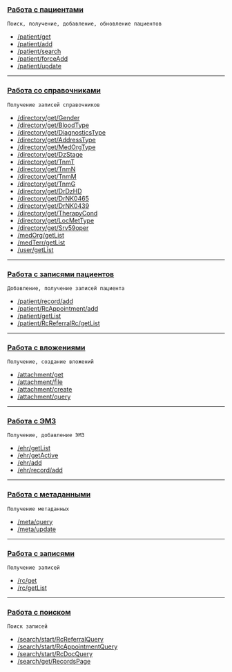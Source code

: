 ### [Работа с пациентами](methods/patient/index.md)
`Поиск, получение, добавление, обновление пациентов`

* [/patient/get](methods/patient/index.md#get)
* [/patient/add](methods/patient/add/index.md#add)
* [/patient/search](methods/patient/search/index.md)
* [/patient/forceAdd](methods/patient/index.md#forceAdd)
* [/patient/update](methods/patient/index.md#update)

---

### [Работа со справочниками](methods/directory/directory.md)

`Получение записей справочников`

* [/directory/get/Gender](methods/directory/directory.md#Gender)
* [/directory/get/BloodType](methods/directory/directory.md#BloodType)
* [/directory/get/DiagnosticsType](methods/directory/directory.md#DiagnosticsType)
* [/directory/get/AddressType](methods/directory/directory.md#AddressType)
* [/directory/get/MedOrgType](methods/directory/directory.md#MedOrgType)
* [/directory/get/DzStage](methods/directory/directory.md#DzStage)
* [/directory/get/TnmT](methods/directory/directory.md#TnmT)
* [/directory/get/TnmN](methods/directory/directory.md#TnmN)
* [/directory/get/TnmM](methods/directory/directory.md#TnmM)
* [/directory/get/TnmG](methods/directory/directory.md#TnmG)
* [/directory/get/DrDzHD](methods/directory/directory.md#DrDzHD)
* [/directory/get/DrNK0465](methods/directory/directory.md#DrNK0465)
* [/directory/get/DrNK0439](methods/directory/directory.md#DrNK0439)
* [/directory/get/TherapyCond](methods/directory/directory.md#TherapyCond)
* [/directory/get/LocMetType](methods/directory/directory.md#LocMetType)
* [/directory/get/Srv59oper](methods/directory/directory.md#Srv59oper)
* [/medOrg/getList](methods/directory/directory.md#MedOrg)
* [/medTerr/getList](methods/directory/directory.md#MedTerr)
* [/user/getList](methods/directory/directory.md#User)

---

### [Работа с записями пациентов](methods/patientRecord/patientRecord.md)

`Добавление, получение записей пациента`

* [/patient/record/add](methods/patientRecord/patientRecord.md#add)
* [/patient/RcAppointment/add](methods/patientRecord/patientRecord.md#RcAppointmentAdd)
* [/patient/getList](methods/patientRecord/patientRecord.md#getList)
* [/patient/RcReferralRc/getList](methods/patientRecord/patientRecord.md#RcRefferralRcGetList)

---

### [Работа с вложениями](methods/attachment/index.md)

`Получение, создание вложений`

* [/attachment/get](methods/attachment/get/index.md#get)
* [/attachment/file](methods/attachment/index.md#file)
* [/attachment/create](methods/attachment/create/index.md#create)
* [/attachment/query](methods/attachment/index.md#query)

---

### [Работа с ЭМЗ](methods/ehr/index.md)

`Получение, добавление ЭМЗ`

* [/ehr/getList](methods/ehr/index.md#getList)
* [/ehr/getActive](methods/ehr/index.md#getActive)
* [/ehr/add](methods/ehr/add/index.md#add)
* [/ehr/record/add](methods/ehr/record/add/index.md#add)

---

### [Работа с метаданными](methods/meta/meta.md)

`Получение метаданных`

* [/meta/query](methods/meta/meta.md#query)
* [/meta/update](methods/meta/meta.md#update)

---

### [Работа с записями](methods/rc/rc.md)

`Получение записей`

* [/rc/get](methods/rc/rc.md#get)
* [/rc/getList](methods/rc/rc.md#getList)

---

### [Работа с поиском](methods/search/index.md)

`Поиск записей`

* [/search/start/RcReferralQuery](methods/search/start/RcReferralQuery/index.md)
* [/search/start/RcAppointmentQuery](methods/search/start/RcAppointmentQuery/index.md)
* [/search/start/RcDocQuery](methods/search/start/RcDocQuery/index.md)
* [/search/get/RecordsPage](methods/search/get/RecordsPage/index.md)
